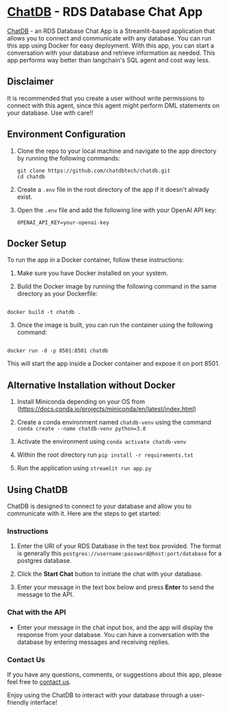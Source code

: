 # [ChatDB](http://chatdb.tech/) - RDS Database Chat App

[ChatDB](http://chatdb.tech/) - an RDS Database Chat App is a Streamlit-based application that allows you to connect and communicate with any database. You can run this app using Docker for easy deployment. With this app, you can start a conversation with your database and retrieve information as needed. This app performs way better than langchain's SQL agent and cost way less.

## Disclaimer

It is recommended that you create a user without write permissions to connect with this agent, since this agent might perform DML statements on your database. Use with care!!


## Environment Configuration

1. Clone the repo to your local machine and navigate to the app directory by running the following commands:

   ```shell
   git clone https://github.com/chatdbtech/chatdb.git
   cd chatdb

   ```

2. Create a `.env` file in the root directory of the app if it doesn't already exist.

3. Open the `.env` file and add the following line with your OpenAI API key:

   ```shell
   OPENAI_API_KEY=your-openai-key
   ```

## Docker Setup

To run the app in a Docker container, follow these instructions:

1. Make sure you have Docker installed on your system.


2. Build the Docker image by running the following command in the same directory as your Dockerfile:

```shell

docker build -t chatdb .

```

3. Once the image is built, you can run the container using the following command:

```shell

docker run -d -p 8501:8501 chatdb

```

This will start the app inside a Docker container and expose it on port 8501.



## Alternative Installation without Docker

1. Install Miniconda depending on your OS from (https://docs.conda.io/projects/miniconda/en/latest/index.html)

2. Create a conda environment named `chatdb-venv` using the command `conda create --name chatdb-venv python=3.8`

3. Activate the environment using `conda activate chatdb-venv`

4. Within the root directory run `pip install -r requirements.txt`

5. Run the application using `streamlit run app.py`



## Using ChatDB

ChatDB is designed to connect to your database and allow you to communicate with it. Here are the steps to get started:

### Instructions

1. Enter the URI of your RDS Database in the text box provided. The format is generally this `postgres://username:password@host:port/database` for a postgres database.

2. Click the **Start Chat** button to initiate the chat with your database.

3. Enter your message in the text box below and press **Enter** to send the message to the API.

### Chat with the API

- Enter your message in the chat input box, and the app will display the response from your database. You can have a conversation with the database by entering messages and receiving replies.

### Contact Us

If you have any questions, comments, or suggestions about this app, please feel free to [contact us](info@chatdb.tech).

Enjoy using the ChatDB to interact with your database through a user-friendly interface!

